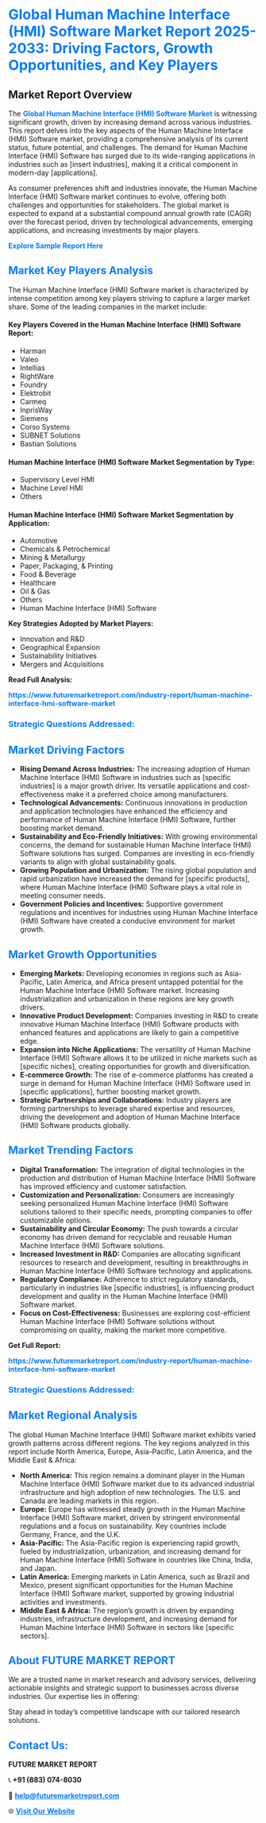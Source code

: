 <h1 style="color: #007BFF;">Global Human Machine Interface (HMI) Software Market Report 2025-2033: Driving Factors, Growth Opportunities, and Key Players</h1>

<section id="overview">
<h2>Market Report Overview</h2>
<p>The <a href="https://www.futuremarketreport.com/industry-report/human-machine-interface-hmi-software-market" style="color: #007BFF; text-decoration: none;"><strong>Global Human Machine Interface (HMI) Software Market</strong></a> is witnessing significant growth, driven by increasing demand across various industries. This report delves into the key aspects of the Human Machine Interface (HMI) Software market, providing a comprehensive analysis of its current status, future potential, and challenges. The demand for Human Machine Interface (HMI) Software has surged due to its wide-ranging applications in industries such as [insert industries], making it a critical component in modern-day [applications].</p>
<p>As consumer preferences shift and industries innovate, the Human Machine Interface (HMI) Software market continues to evolve, offering both challenges and opportunities for stakeholders. The global market is expected to expand at a substantial compound annual growth rate (CAGR) over the forecast period, driven by technological advancements, emerging applications, and increasing investments by major players.</p>
</section>

<section id="overview">
<p><a href="https://www.futuremarketreport.com/request-sample/reportId=116640" style="color: #007BFF; text-decoration: none;"><strong>Explore Sample Report Here</strong></a></p>
</section>

<section id="key-players">
<h2 style="color: #007BFF;">Market Key Players Analysis</h2>
<p>The Human Machine Interface (HMI) Software market is characterized by intense competition among key players striving to capture a larger market share. Some of the leading companies in the market include:</p>
<h4>Key Players Covered in the Human Machine Interface (HMI) Software Report:</h4>
<ul><li>Harman</li><li>Valeo</li><li>Intellias</li><li>RightWare</li><li>Foundry</li><li>Elektrobit</li><li>Carmeq</li><li>InprisWay</li><li>Siemens</li><li>Corso Systems</li><li>SUBNET Solutions</li><li>Bastian Solutions</li></ul>
<h4>Human Machine Interface (HMI) Software Market Segmentation by Type:</h4>
<ul><li>Supervisory Level HMI</li><li>Machine Level HMI</li><li>Others</li></ul>

<h4>Human Machine Interface (HMI) Software Market Segmentation by Application:</h4>
<ul><li>Automotive</li><li>Chemicals &amp; Petrochemical</li><li>Mining &amp; Metallurgy</li><li>Paper, Packaging, &amp; Printing</li><li>Food &amp; Beverage</li><li>Healthcare</li><li>Oil &amp; Gas</li><li>Others</li><li>Human Machine Interface (HMI) Software</li></ul>
<p><strong>Key Strategies Adopted by Market Players:</strong></p>
<ul>
<li>Innovation and R&D</li>
<li>Geographical Expansion</li>
<li>Sustainability Initiatives</li>
<li>Mergers and Acquisitions</li>
</ul>
</section>

<section>
<p><strong>Read Full Analysis: </strong></p><a href="https://www.futuremarketreport.com/industry-report/human-machine-interface-hmi-software-market" style="color: #007BFF; text-decoration: none;"><strong>https://www.futuremarketreport.com/industry-report/human-machine-interface-hmi-software-market</strong></a>
<h3 style="color: #007BFF;">Strategic Questions Addressed:</h3>
</section>

<section id="driving-factors">
<h2 style="color: #007BFF;">Market Driving Factors</h2>
<ul>
<li><strong>Rising Demand Across Industries:</strong> The increasing adoption of Human Machine Interface (HMI) Software in industries such as [specific industries] is a major growth driver. Its versatile applications and cost-effectiveness make it a preferred choice among manufacturers.</li>
<li><strong>Technological Advancements:</strong> Continuous innovations in production and application technologies have enhanced the efficiency and performance of Human Machine Interface (HMI) Software, further boosting market demand.</li>
<li><strong>Sustainability and Eco-Friendly Initiatives:</strong> With growing environmental concerns, the demand for sustainable Human Machine Interface (HMI) Software solutions has surged. Companies are investing in eco-friendly variants to align with global sustainability goals.</li>
<li><strong>Growing Population and Urbanization:</strong> The rising global population and rapid urbanization have increased the demand for [specific products], where Human Machine Interface (HMI) Software plays a vital role in meeting consumer needs.</li>
<li><strong>Government Policies and Incentives:</strong> Supportive government regulations and incentives for industries using Human Machine Interface (HMI) Software have created a conducive environment for market growth.</li>
</ul>
</section>

<section id="growth-opportunities">
<h2 style="color: #007BFF;">Market Growth Opportunities</h2>
<ul>
<li><strong>Emerging Markets:</strong> Developing economies in regions such as Asia-Pacific, Latin America, and Africa present untapped potential for the Human Machine Interface (HMI) Software market. Increasing industrialization and urbanization in these regions are key growth drivers.</li>
<li><strong>Innovative Product Development:</strong> Companies investing in R&D to create innovative Human Machine Interface (HMI) Software products with enhanced features and applications are likely to gain a competitive edge.</li>
<li><strong>Expansion into Niche Applications:</strong> The versatility of Human Machine Interface (HMI) Software allows it to be utilized in niche markets such as [specific niches], creating opportunities for growth and diversification.</li>
<li><strong>E-commerce Growth:</strong> The rise of e-commerce platforms has created a surge in demand for Human Machine Interface (HMI) Software used in [specific applications], further boosting market growth.</li>
<li><strong>Strategic Partnerships and Collaborations:</strong> Industry players are forming partnerships to leverage shared expertise and resources, driving the development and adoption of Human Machine Interface (HMI) Software products globally.</li>
</ul>
</section>

<section id="trending-factors">
<h2 style="color: #007BFF;">Market Trending Factors</h2>
<ul>
<li><strong>Digital Transformation:</strong> The integration of digital technologies in the production and distribution of Human Machine Interface (HMI) Software has improved efficiency and customer satisfaction.</li>
<li><strong>Customization and Personalization:</strong> Consumers are increasingly seeking personalized Human Machine Interface (HMI) Software solutions tailored to their specific needs, prompting companies to offer customizable options.</li>
<li><strong>Sustainability and Circular Economy:</strong> The push towards a circular economy has driven demand for recyclable and reusable Human Machine Interface (HMI) Software solutions.</li>
<li><strong>Increased Investment in R&D:</strong> Companies are allocating significant resources to research and development, resulting in breakthroughs in Human Machine Interface (HMI) Software technology and applications.</li>
<li><strong>Regulatory Compliance:</strong> Adherence to strict regulatory standards, particularly in industries like [specific industries], is influencing product development and quality in the Human Machine Interface (HMI) Software market.</li>
<li><strong>Focus on Cost-Effectiveness:</strong> Businesses are exploring cost-efficient Human Machine Interface (HMI) Software solutions without compromising on quality, making the market more competitive.</li>
</ul>
</section>

<section>
<p><strong>Get Full Report: </strong></p><a href="https://www.futuremarketreport.com/industry-report/human-machine-interface-hmi-software-market" style="color: #007BFF; text-decoration: none;"><strong>https://www.futuremarketreport.com/industry-report/human-machine-interface-hmi-software-market</strong></a>
<h3 style="color: #007BFF;">Strategic Questions Addressed:</h3>
</section>


<section id="regional-analysis">
<h2 style="color: #007BFF;">Market Regional Analysis</h2>
<p>The global Human Machine Interface (HMI) Software market exhibits varied growth patterns across different regions. The key regions analyzed in this report include North America, Europe, Asia-Pacific, Latin America, and the Middle East & Africa:</p>
<ul>
<li><strong>North America:</strong> This region remains a dominant player in the Human Machine Interface (HMI) Software market due to its advanced industrial infrastructure and high adoption of new technologies. The U.S. and Canada are leading markets in this region.</li>
<li><strong>Europe:</strong> Europe has witnessed steady growth in the Human Machine Interface (HMI) Software market, driven by stringent environmental regulations and a focus on sustainability. Key countries include Germany, France, and the U.K.</li>
<li><strong>Asia-Pacific:</strong> The Asia-Pacific region is experiencing rapid growth, fueled by industrialization, urbanization, and increasing demand for Human Machine Interface (HMI) Software in countries like China, India, and Japan.</li>
<li><strong>Latin America:</strong> Emerging markets in Latin America, such as Brazil and Mexico, present significant opportunities for the Human Machine Interface (HMI) Software market, supported by growing industrial activities and investments.</li>
<li><strong>Middle East & Africa:</strong> The region’s growth is driven by expanding industries, infrastructure development, and increasing demand for Human Machine Interface (HMI) Software in sectors like [specific sectors].</li>
</ul>
</section>

<footer>
<h2 style="color: #007BFF;">About FUTURE MARKET REPORT</h2>
<p>We are a trusted name in market research and advisory services, delivering actionable insights and strategic support to businesses across diverse industries. Our expertise lies in offering:</p>

<p>Stay ahead in today’s competitive landscape with our tailored research solutions.</p>

<h2 style="color: #007BFF;">Contact Us:</h2>
<p><strong>FUTURE MARKET REPORT</strong></p>
<p>📞 <strong>+91 (883) 074-8030</strong></p>
<p>📧 <strong><a href="mailto:help@futuremarketreport.com" style="color: #007BFF;">help@futuremarketreport.com</a></strong></p>
<p>🌐 <strong><a href="https://www.futuremarketreport.com/" style="color: #007BFF;">Visit Our Website</a></strong></p>
</footer>